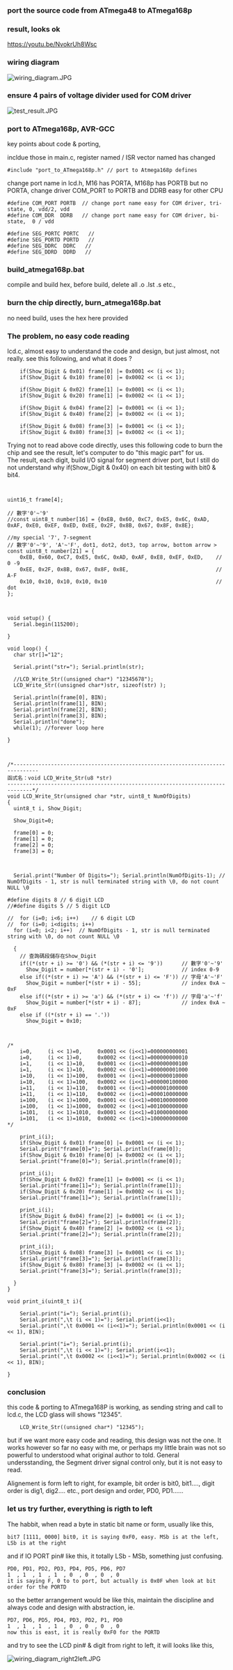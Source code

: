 ### port the source code from ATmega48 to ATmega168p

### result, looks ok
https://youtu.be/NvokrUh8Wsc  

### wiring diagram
![wiring_diagram.JPG](wiring_diagram.JPG)  

### ensure 4 pairs of voltage divider used for COM driver
![test_result.JPG](test_result.JPG)



### port to ATmega168p, AVR-GCC
key points about code & porting, 

incldue those in main.c, register named / ISR vector named has changed  
```
#include "port_to_ATmega168p.h" // port to Atmega168p defines    
```  

change port name in lcd.h, M16 has PORTA, M168p has PORTB but no PORTA, change driver COM_PORT to PORTB and DDRB easy for other CPU  
```  
#define COM_PORT PORTB  // change port name easy for COM driver, tri-state, 0, vdd/2, vdd  
#define COM_DDR  DDRB   // change port name easy for COM driver, bi-state,  0 / vdd  

#define SEG_PORTC PORTC   //  
#define SEG_PORTD PORTD   //  
#define SEG_DDRC  DDRC   //  
#define SEG_DDRD  DDRD   //  
```

### build_atmega168p.bat
compile and build hex, before build, delete all .o .lst .s etc.,  

### burn the chip directly, burn_atmega168p.bat
no need build, uses the hex here provided


### The problem, no easy code reading
lcd.c, almost easy to understand the code and design, but just almost, not really. see this following, and what it does ?

```
    if(Show_Digit & 0x01) frame[0] |= 0x0001 << (i << 1);
    if(Show_Digit & 0x10) frame[0] |= 0x0002 << (i << 1);
		
    if(Show_Digit & 0x02) frame[1] |= 0x0001 << (i << 1);
    if(Show_Digit & 0x20) frame[1] |= 0x0002 << (i << 1);
		
    if(Show_Digit & 0x04) frame[2] |= 0x0001 << (i << 1);
    if(Show_Digit & 0x40) frame[2] |= 0x0002 << (i << 1);
		
    if(Show_Digit & 0x08) frame[3] |= 0x0001 << (i << 1);
    if(Show_Digit & 0x80) frame[3] |= 0x0002 << (i << 1);
```

Trying not to read above code directly, uses this following code to burn the chip and see the result, let's computer to do "this magic part" for us.  
The result, each digit, build I/O signal for segment driver port, but I still do not understand why if(Show_Digit & 0x40) on each bit testing with bit0 & bit4.
```


uint16_t frame[4];

// 數字'0'~'9'
//const uint8_t number[16] = {0xEB, 0x60, 0xC7, 0xE5, 0x6C, 0xAD, 0xAF, 0xE0, 0xEF, 0xED, 0xEE, 0x2F, 0x8B, 0x67, 0x8F, 0x8E};

//my special '7', 7-segment
// 數字'0'~'9', 'A'~'F', dot1, dot2, dot3, top arrow, bottom arrow >
const uint8_t number[21] = {
    0xEB, 0x60, 0xC7, 0xE5, 0x6C, 0xAD, 0xAF, 0xE8, 0xEF, 0xED,    // 0 -9
    0xEE, 0x2F, 0x8B, 0x67, 0x8F, 0x8E,                            // A-F
    0x10, 0x10, 0x10, 0x10, 0x10                                   // dot
};



void setup() {
  Serial.begin(115200);

}

void loop() {
  char str[]="12";
  
  Serial.print("str="); Serial.println(str);
    
  //LCD_Write_Str((unsigned char*) "12345678");
  LCD_Write_Str((unsigned char*)str, sizeof(str) );
  
  Serial.println(frame[0], BIN);
  Serial.println(frame[1], BIN);
  Serial.println(frame[2], BIN);
  Serial.println(frame[3], BIN);
  Serial.println("done");
  while(1); //forever loop here
  
}



/*------------------------------------------------------------------------------
函式名：void LCD_Write_Str(u8 *str)
------------------------------------------------------------------------------*/
void LCD_Write_Str(unsigned char *str, uint8_t NumOfDigits)
{
  uint8_t i, Show_Digit;

  Show_Digit=0;
    
  frame[0] = 0;
  frame[1] = 0;
  frame[2] = 0;
  frame[3] = 0;



  Serial.print("Number Of Digits="); Serial.println(NumOfDigits-1); // NumOfDigits - 1, str is null terminated string with \0, do not count NULL \0 

#define digits 8 // 6 digit LCD
//#define digits 5 // 5 digit LCD

//  for (i=0; i<6; i++)    // 6 digit LCD
//  for (i=0; i<digits; i++)    
  for (i=0; i<2; i++)  // NumOfDigits - 1, str is null terminated string with \0, do not count NULL \0  

  {
    // 查詢碼段儲存在Show_Digit
    if((*(str + i) >= '0') && (*(str + i) <= '9'))      // 數字'0'~'9'
      Show_Digit = number[*(str + i) - '0'];            // index 0-9
    else if((*(str + i) >= 'A') && (*(str + i) <= 'F')) // 字母'A'~'F'
      Show_Digit = number[*(str + i) - 55];             // index 0xA ~ 0xF
    else if((*(str + i) >= 'a') && (*(str + i) <= 'f')) // 字母'a'~'f'
      Show_Digit = number[*(str + i) - 87];             // index 0xA ~ 0xF
    else if ((*(str + i) == '.'))
      Show_Digit = 0x10;



/*
    i=0,     (i << 1)=0,     0x0001 << (i<<1)=000000000001
    i=0,     (i << 1)=0,     0x0002 << (i<<1)=000000000010
    i=1,     (i << 1)=10,    0x0001 << (i<<1)=000000000100
    i=1,     (i << 1)=10,    0x0002 << (i<<1)=000000001000
    i=10,    (i << 1)=100,   0x0001 << (i<<1)=000000010000
    i=10,    (i << 1)=100,   0x0002 << (i<<1)=000000100000
    i=11,    (i << 1)=110,   0x0001 << (i<<1)=000001000000
    i=11,    (i << 1)=110,   0x0002 << (i<<1)=000010000000
    i=100,   (i << 1)=1000,  0x0001 << (i<<1)=000100000000
    i=100,   (i << 1)=1000,  0x0002 << (i<<1)=001000000000
    i=101,   (i << 1)=1010,  0x0001 << (i<<1)=010000000000
    i=101,   (i << 1)=1010,  0x0002 << (i<<1)=100000000000
*/  

    print_i(i);    
    if(Show_Digit & 0x01) frame[0] |= 0x0001 << (i << 1);   
    Serial.print("frame[0]="); Serial.println(frame[0]);
    if(Show_Digit & 0x10) frame[0] |= 0x0002 << (i << 1);
    Serial.print("frame[0]="); Serial.println(frame[0]);   

    print_i(i);          
    if(Show_Digit & 0x02) frame[1] |= 0x0001 << (i << 1);
    Serial.print("frame[1]="); Serial.println(frame[1]);    
    if(Show_Digit & 0x20) frame[1] |= 0x0002 << (i << 1);
    Serial.print("frame[1]="); Serial.println(frame[1]);    

    print_i(i);      
    if(Show_Digit & 0x04) frame[2] |= 0x0001 << (i << 1);
    Serial.print("frame[2]="); Serial.println(frame[2]);
    if(Show_Digit & 0x40) frame[2] |= 0x0002 << (i << 1);
    Serial.print("frame[2]="); Serial.println(frame[2]);

    print_i(i);
    if(Show_Digit & 0x08) frame[3] |= 0x0001 << (i << 1);
    Serial.print("frame[3]="); Serial.println(frame[3]);    
    if(Show_Digit & 0x80) frame[3] |= 0x0002 << (i << 1);
    Serial.print("frame[3]="); Serial.println(frame[3]);
  
  }
}

void print_i(uint8_t i){

    Serial.print("i="); Serial.print(i); 
    Serial.print(",\t (i << 1)="); Serial.print(i<<1);  
    Serial.print(",\t 0x0001 << (i<<1)="); Serial.println(0x0001 << (i << 1), BIN);
     
    Serial.print("i="); Serial.print(i); 
    Serial.print(",\t (i << 1)="); Serial.print(i<<1);  
    Serial.print(",\t 0x0002 << (i<<1)="); Serial.println(0x0002 << (i << 1), BIN);

}
```


### conclusion
this code & porting to ATmega168P is working, as sending string and call to lcd.c, the LCD glass will shows "12345".  
```  
    LCD_Write_Str((unsigned char*) "12345");  
```  
but if we want more easy code and reading, this design was not the one. It works however so far no easy with me, or perhaps my little brain was not so powerful to understood what original author to told. General undersstanding, the Segment driver signal control only, but it is not easy to read.  

Alignement is form left to right, for example, bit order is bit0, bit1...., digit order is dig1, dig2.... etc., port design and order, PD0, PD1......


### let us try further, everything is rigth to left

The habbit, when read a byte in static bit name or form, usually like this,
```
bit7 [1111, 0000] bit0, it is saying 0xF0, easy. MSb is at the left, LSb is at the right
```
and if IO PORT pin# like this, it totally LSb - MSb, something just confusing.  
```
PD0, PD1, PD2, PD3, PD4, PD5, PD6, PD7  
1  , 1  , 1  , 1  , 0  , 0  , 0  , 0  
it is saying F, 0 to to port, but actually is 0x0F when look at bit order for the PORTD

```
so the better arrangement would be like this, maintain the discipline and always code and design with abstraction, ie.
```
PD7, PD6, PD5, PD4, PD3, PD2, P1, PD0  
1  , 1  , 1  , 1  , 0  , 0  , 0  , 0  
now this is east, it is really 0xF0 for the PORTD
```

and try to see the LCD pin# & digit from right to left, it will looks like this,

![wiring_diagram_right2left.JPG](wiring_diagram_right2left.JPG)
